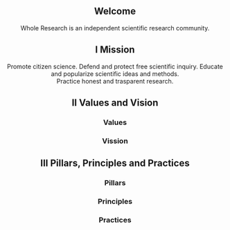 <div align="center">

<h2 >Welcome</h2>

Whole Research is an independent scientific research community. 

<h2>I Mission</h2>
Promote citizen science. Defend and protect free scientific inquiry. Educate and popularize scientific ideas and methods.<br>Practice honest and trasparent research.

<h2>II Values and Vision</h2>

  <h3>Values</h3>
  <h3>Vission</h3>

<h2>III Pillars, Principles and Practices</h2>
  <h3>Pillars</h3>
  <h3>Principles</h3>
  <h3>Practices</h3>
